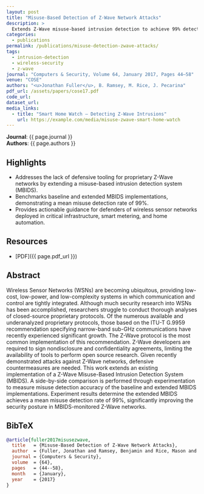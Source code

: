 ```yaml
---
layout: post
title: "Misuse-Based Detection of Z-Wave Network Attacks"
description: >
  Extends Z-Wave misuse-based intrusion detection to achieve 99% detection accuracy against emerging wireless sensor attacks.
categories:
  - publications
permalink: /publications/misuse-detection-zwave-attacks/
tags:
  - intrusion-detection
  - wireless-security
  - z-wave
journal: "Computers & Security, Volume 64, January 2017, Pages 44–58"
venue: "COSE"
authors: "<u>Jonathan Fuller</u>, B. Ramsey, M. Rice, J. Pecarina"
pdf_url: /assets/papers/cose17.pdf
code_url: 
dataset_url: 
media_links:
  - title: "Smart Home Watch — Detecting Z-Wave Intrusions"
    url: https://example.com/media/misuse-zwave-smart-home-watch
---
```


**Journal**: {{ page.journal }}  
**Authors**: {{ page.authors }}

## Highlights

- Addresses the lack of defensive tooling for proprietary Z-Wave networks by extending a misuse-based intrusion detection system (MBIDS).
- Benchmarks baseline and extended MBIDS implementations, demonstrating a mean misuse detection rate of 99%.
- Provides actionable guidance for defenders of wireless sensor networks deployed in critical infrastructure, smart metering, and home automation.

## Resources

- [PDF]({{ page.pdf_url }})  


## Abstract

Wireless Sensor Networks (WSNs) are becoming ubiquitous, providing low-cost, low-power, and low-complexity systems in which communication and control are tightly integrated. Although much security research into WSNs has been accomplished, researchers struggle to conduct thorough analyses of closed-source proprietary protocols. Of the numerous available and underanalyzed proprietary protocols, those based on the ITU-T G.9959 recommendation specifying narrow-band sub-GHz communications have recently experienced significant growth. The Z-Wave protocol is the most common implementation of this recommendation. Z-Wave developers are required to sign nondisclosure and confidentiality agreements, limiting the availability of tools to perform open source research. Given recently demonstrated attacks against Z-Wave networks, defensive countermeasures are needed. This work extends an existing implementation of a Z-Wave Misuse-Based Intrusion Detection System (MBIDS). A side-by-side comparison is performed through experimentation to measure misuse detection accuracy of the baseline and extended MBIDS implementations. Experiment results determine the extended MBIDS achieves a mean misuse detection rate of 99%, significantly improving the security posture in MBIDS-monitored Z-Wave networks.



## BibTeX

```bibtex
@article{fuller2017misusezwave,
  title   = {Misuse-Based Detection of Z-Wave Network Attacks},
  author  = {Fuller, Jonathan and Ramsey, Benjamin and Rice, Mason and Pecarina, John},
  journal = {Computers & Security},
  volume  = {64},
  pages   = {44--58},
  month   = {January},
  year    = {2017}
}
```
